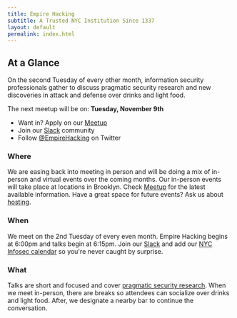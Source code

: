 ```yaml
---
title: Empire Hacking
subtitle: A Trusted NYC Institution Since 1337
layout: default
permalink: index.html
---
```


## At a Glance

On the second Tuesday of every other month, information security professionals gather to discuss pragmatic security research and new discoveries in attack and defense over drinks and light food.

The next meetup will be on: **Tuesday, November 9th**

* Want in? Apply on our [Meetup](https://www.meetup.com/Empire-Hacking/)
* Join our [Slack](https://empireslacking.herokuapp.com) community
* Follow [@EmpireHacking](https://twitter.com/EmpireHacking) on Twitter

### Where

We are easing back into meeting in person and will be doing a mix of in-person and virtual events over the coming months. Our in-person events will take place at locations in Brooklyn. Check [Meetup](https://www.meetup.com/Empire-Hacking/) for the latest available information. Have a great space for future events? Ask us about [hosting](/about/#host-a-meetup).

### When

We meet on the 2nd Tuesday of every even month. Empire Hacking begins at 6:00pm and talks begin at 6:15pm. Join our [Slack](https://empireslacking.herokuapp.com/) and add our [NYC Infosec calendar](https://calendar.google.com/calendar/embed?src=trailofbits.com_u4ugmlhgr0nf58s1ji8fteed2k%40group.calendar.google.com&ctz=America/New_York) so you're never caught by surprise.

### What

Talks are short and focused and cover [pragmatic security research](/archive/). When we meet in-person, there are breaks so attendees can socialize over drinks and light food. After, we designate a nearby bar to continue the conversation.
